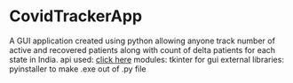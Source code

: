 # CovidTrackerApp
A GUI application created using python allowing anyone track number of active and recovered patients along with count of delta patients for each state in India.
api used: [click here](https://data.covid19india.org/data.json)
modules: tkinter for gui 
external libraries: pyinstaller to make .exe out of .py file
